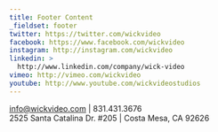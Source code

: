 ```yaml
---
title: Footer Content
_fieldset: footer
twitter: https://twitter.com/wickvideo
facebook: https://www.facebook.com/wickvideo
instagram: http://instagram.com/wickvideo
linkedin: >
  http://www.linkedin.com/company/wick-video
vimeo: http://vimeo.com/wickvideo
youtube: http://www.youtube.com/wickvideostudios
---
```

[ info@wickvideo.com](mailto:info@wickvideo.com) | 831.431.3676 <br />
 2525 Santa Catalina Dr. #205 | Costa Mesa, CA 92626